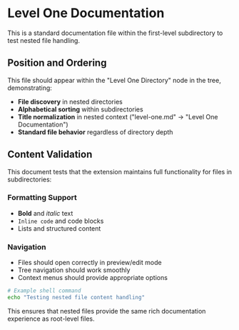 # Level One Documentation

This is a standard documentation file within the first-level subdirectory to test nested file handling.

## Position and Ordering

This file should appear within the "Level One Directory" node in the tree, demonstrating:

- **File discovery** in nested directories
- **Alphabetical sorting** within subdirectories
- **Title normalization** in nested context ("level-one.md" → "Level One Documentation")
- **Standard file behavior** regardless of directory depth

## Content Validation

This document tests that the extension maintains full functionality for files in subdirectories:

### Formatting Support

- **Bold** and _italic_ text
- `Inline code` and code blocks
- Lists and structured content

### Navigation

- Files should open correctly in preview/edit mode
- Tree navigation should work smoothly
- Context menus should provide appropriate options

```bash
# Example shell command
echo "Testing nested file content handling"
```

This ensures that nested files provide the same rich documentation experience as root-level files.
